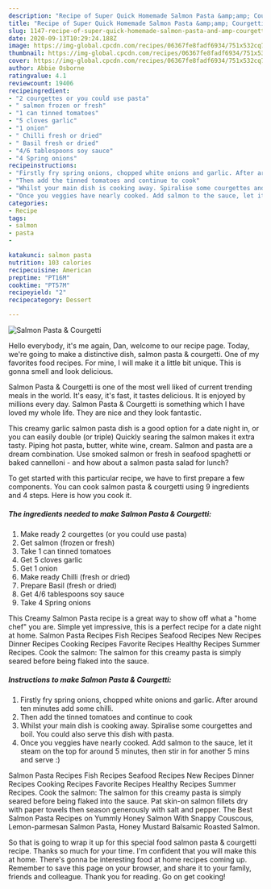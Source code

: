 ```yaml
---
description: "Recipe of Super Quick Homemade Salmon Pasta &amp;amp; Courgetti"
title: "Recipe of Super Quick Homemade Salmon Pasta &amp;amp; Courgetti"
slug: 1147-recipe-of-super-quick-homemade-salmon-pasta-and-amp-courgetti
date: 2020-09-13T10:29:24.188Z
image: https://img-global.cpcdn.com/recipes/06367fe8fadf6934/751x532cq70/salmon-pasta-courgetti-recipe-main-photo.jpg
thumbnail: https://img-global.cpcdn.com/recipes/06367fe8fadf6934/751x532cq70/salmon-pasta-courgetti-recipe-main-photo.jpg
cover: https://img-global.cpcdn.com/recipes/06367fe8fadf6934/751x532cq70/salmon-pasta-courgetti-recipe-main-photo.jpg
author: Abbie Osborne
ratingvalue: 4.1
reviewcount: 19406
recipeingredient:
- "2 courgettes or you could use pasta"
- " salmon frozen or fresh"
- "1 can tinned tomatoes"
- "5 cloves garlic"
- "1 onion"
- " Chilli fresh or dried"
- " Basil fresh or dried"
- "4/6 tablespoons soy sauce"
- "4 Spring onions"
recipeinstructions:
- "Firstly fry spring onions, chopped white onions and garlic. After around ten minutes add some chilli."
- "Then add the tinned tomatoes and continue to cook"
- "Whilst your main dish is cooking away. Spiralise some courgettes and boil. You could also serve this dish with pasta."
- "Once you veggies have nearly cooked. Add salmon to the sauce, let it steam on the top for around 5 minutes, then stir in for another 5 mins and serve :)"
categories:
- Recipe
tags:
- salmon
- pasta
- 

katakunci: salmon pasta  
nutrition: 103 calories
recipecuisine: American
preptime: "PT16M"
cooktime: "PT57M"
recipeyield: "2"
recipecategory: Dessert

---
```



![Salmon Pasta &amp; Courgetti](https://img-global.cpcdn.com/recipes/06367fe8fadf6934/751x532cq70/salmon-pasta-courgetti-recipe-main-photo.jpg)

Hello everybody, it's me again, Dan, welcome to our recipe page. Today, we're going to make a distinctive dish, salmon pasta &amp; courgetti. One of my favorites food recipes. For mine, I will make it a little bit unique. This is gonna smell and look delicious.

Salmon Pasta &amp; Courgetti is one of the most well liked of current trending meals in the world. It's easy, it's fast, it tastes delicious. It is enjoyed by millions every day. Salmon Pasta &amp; Courgetti is something which I have loved my whole life. They are nice and they look fantastic.

This creamy garlic salmon pasta dish is a good option for a date night in, or you can easily double (or triple) Quickly searing the salmon makes it extra tasty. Piping hot pasta, butter, white wine, cream. Salmon and pasta are a dream combination. Use smoked salmon or fresh in seafood spaghetti or baked cannelloni - and how about a salmon pasta salad for lunch?


To get started with this particular recipe, we have to first prepare a few components. You can cook salmon pasta &amp; courgetti using 9 ingredients and 4 steps. Here is how you cook it.

<!--inarticleads1-->

##### The ingredients needed to make Salmon Pasta &amp; Courgetti:

1. Make ready 2 courgettes (or you could use pasta)
1. Get  salmon (frozen or fresh)
1. Take 1 can tinned tomatoes
1. Get 5 cloves garlic
1. Get 1 onion
1. Make ready  Chilli (fresh or dried)
1. Prepare  Basil (fresh or dried)
1. Get 4/6 tablespoons soy sauce
1. Take 4 Spring onions


This Creamy Salmon Pasta recipe is a great way to show off what a &#34;home chef&#34; you are. Simple yet impressive, this is a perfect recipe for a date night at home. Salmon Pasta Recipes Fish Recipes Seafood Recipes New Recipes Dinner Recipes Cooking Recipes Favorite Recipes Healthy Recipes Summer Recipes. Cook the salmon: The salmon for this creamy pasta is simply seared before being flaked into the sauce. 

<!--inarticleads2-->

##### Instructions to make Salmon Pasta &amp; Courgetti:

1. Firstly fry spring onions, chopped white onions and garlic. After around ten minutes add some chilli.
1. Then add the tinned tomatoes and continue to cook
1. Whilst your main dish is cooking away. Spiralise some courgettes and boil. You could also serve this dish with pasta.
1. Once you veggies have nearly cooked. Add salmon to the sauce, let it steam on the top for around 5 minutes, then stir in for another 5 mins and serve :)


Salmon Pasta Recipes Fish Recipes Seafood Recipes New Recipes Dinner Recipes Cooking Recipes Favorite Recipes Healthy Recipes Summer Recipes. Cook the salmon: The salmon for this creamy pasta is simply seared before being flaked into the sauce. Pat skin-on salmon fillets dry with paper towels then season generously with salt and pepper. The Best Salmon Pasta Recipes on Yummly Honey Salmon With Snappy Couscous, Lemon-parmesan Salmon Pasta, Honey Mustard Balsamic Roasted Salmon. 

So that is going to wrap it up for this special food salmon pasta &amp; courgetti recipe. Thanks so much for your time. I'm confident that you will make this at home. There's gonna be interesting food at home recipes coming up. Remember to save this page on your browser, and share it to your family, friends and colleague. Thank you for reading. Go on get cooking!
